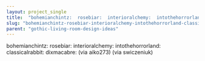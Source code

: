```yaml
---
layout: project_single
title:  "bohemianchintz:  rosebiar:  interioralchemy:  intothehorrorland:  classicalrabbit:  dixmacabre:  (via aiko273)      (via swiczeniuk)"
slug: "bohemianchintz-rosebiar-interioralchemy-intothehorrorland-classicalrabbit-dixmacabre-via-aiko273-via-swiczeniuk"
parent: "gothic-living-room-design-ideas"
---
```

bohemianchintz:  rosebiar:  interioralchemy:  intothehorrorland:  classicalrabbit:  dixmacabre:  (via aiko273)      (via swiczeniuk)